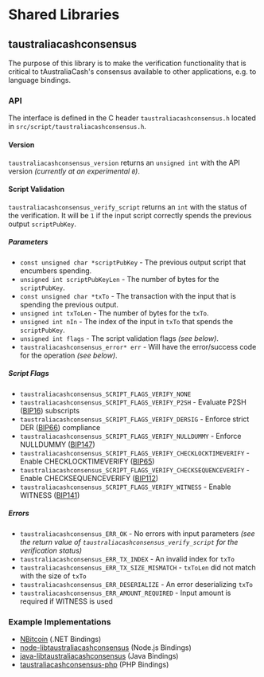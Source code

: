 Shared Libraries
================

## taustraliacashconsensus

The purpose of this library is to make the verification functionality that is critical to tAustraliaCash's consensus available to other applications, e.g. to language bindings.

### API

The interface is defined in the C header `taustraliacashconsensus.h` located in  `src/script/taustraliacashconsensus.h`.

#### Version

`taustraliacashconsensus_version` returns an `unsigned int` with the API version *(currently at an experimental `0`)*.

#### Script Validation

`taustraliacashconsensus_verify_script` returns an `int` with the status of the verification. It will be `1` if the input script correctly spends the previous output `scriptPubKey`.

##### Parameters
- `const unsigned char *scriptPubKey` - The previous output script that encumbers spending.
- `unsigned int scriptPubKeyLen` - The number of bytes for the `scriptPubKey`.
- `const unsigned char *txTo` - The transaction with the input that is spending the previous output.
- `unsigned int txToLen` - The number of bytes for the `txTo`.
- `unsigned int nIn` - The index of the input in `txTo` that spends the `scriptPubKey`.
- `unsigned int flags` - The script validation flags *(see below)*.
- `taustraliacashconsensus_error* err` - Will have the error/success code for the operation *(see below)*.

##### Script Flags
- `taustraliacashconsensus_SCRIPT_FLAGS_VERIFY_NONE`
- `taustraliacashconsensus_SCRIPT_FLAGS_VERIFY_P2SH` - Evaluate P2SH ([BIP16](https://github.com/bitcoin/bips/blob/master/bip-0016.mediawiki)) subscripts
- `taustraliacashconsensus_SCRIPT_FLAGS_VERIFY_DERSIG` - Enforce strict DER ([BIP66](https://github.com/bitcoin/bips/blob/master/bip-0066.mediawiki)) compliance
- `taustraliacashconsensus_SCRIPT_FLAGS_VERIFY_NULLDUMMY` - Enforce NULLDUMMY ([BIP147](https://github.com/bitcoin/bips/blob/master/bip-0147.mediawiki))
- `taustraliacashconsensus_SCRIPT_FLAGS_VERIFY_CHECKLOCKTIMEVERIFY` - Enable CHECKLOCKTIMEVERIFY ([BIP65](https://github.com/bitcoin/bips/blob/master/bip-0065.mediawiki))
- `taustraliacashconsensus_SCRIPT_FLAGS_VERIFY_CHECKSEQUENCEVERIFY` - Enable CHECKSEQUENCEVERIFY ([BIP112](https://github.com/bitcoin/bips/blob/master/bip-0112.mediawiki))
- `taustraliacashconsensus_SCRIPT_FLAGS_VERIFY_WITNESS` - Enable WITNESS ([BIP141](https://github.com/bitcoin/bips/blob/master/bip-0141.mediawiki))

##### Errors
- `taustraliacashconsensus_ERR_OK` - No errors with input parameters *(see the return value of `taustraliacashconsensus_verify_script` for the verification status)*
- `taustraliacashconsensus_ERR_TX_INDEX` - An invalid index for `txTo`
- `taustraliacashconsensus_ERR_TX_SIZE_MISMATCH` - `txToLen` did not match with the size of `txTo`
- `taustraliacashconsensus_ERR_DESERIALIZE` - An error deserializing `txTo`
- `taustraliacashconsensus_ERR_AMOUNT_REQUIRED` - Input amount is required if WITNESS is used

### Example Implementations
- [NBitcoin](https://github.com/NicolasDorier/NBitcoin/blob/master/NBitcoin/Script.cs#L814) (.NET Bindings)
- [node-libtaustraliacashconsensus](https://github.com/bitpay/node-libtaustraliacashconsensus) (Node.js Bindings)
- [java-libtaustraliacashconsensus](https://github.com/dexX7/java-libtaustraliacashconsensus) (Java Bindings)
- [taustraliacashconsensus-php](https://github.com/Bit-Wasp/taustraliacashconsensus-php) (PHP Bindings)
